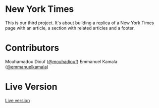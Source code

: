 # New York Times
This is our third project. It's about building a replica of a New York Times page with an article, a section with related articles and a footer.
# Contributors
Mouhamadou Diouf (<a href="https://github.com/MouhaDiouf">@mouhadiouf</a>)
Emmanuel Kamala (<a href="https://github.com/emmanuelkamala">@emmanuelkamala</a>)
# Live Version
<a href="https://raw.githack.com/MouhaDiouf/New_york_times/master/index.html" target="_blank"> Live version</a> 
